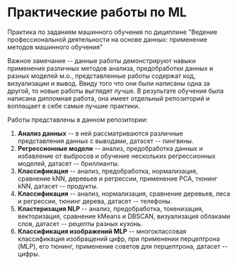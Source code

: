 # Практические работы по ML
Практика по заданиям машинного обучения по дициплине "Ведение профессиональной деятельности на основе данных: применение методов машинного обучения" 


Важное замечание -- данные работы демонстрируют навыки применения различных методов анализа, предобработки данных и разных моделей м.о., представленные работы содержат код, визуализации и вывод. Ввиду того что они были написаны одна за другой, то новые работы выглядят лучше. В результате обучения была написана дипломная работа, она имеет отдельный репозиторий и воплащает в себе самые лучшие практики.


Работы представлены в данном репозитории:
1. **Анализ данных** -- в ней рассматриваются различные представления данных с выводами, датасет -- пингвины. 
1. **Регрессионные модели** -- анализ, предобработка данных и избавление от выбросов и обучение нескольких регрессионных моделей, датасет -- бриллианты.
1. **Классификация** -- анализ, предобработка, нормализация, сравнение kNN, деревьев и регрессии, применение PCA, тюнинг kNN, датасет -- продукты.
1. **Классификация** -- анализ, нормализация, сравнение деревьев, леса и регрессии, тюнинг дерева, датасет -- телефоны.
1. **Кластеризация NLP** -- анализ, предобработка, токенизация, векторизация, сравнение kMeans и DBSCAN, визуализация облаками слов, датасет -- рецепты разных кухонь.
1. **Классификация изображений MLP** -- многоклассовая классификация изобращений цифр, при применении перцептрона (MLP), его тюнинг, применение советов для перцептрона, датасет -- цифры.

